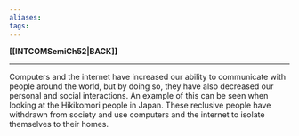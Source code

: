 ```yaml
---
aliases:
tags:
---
```

**[[INTCOMSemiCh52|BACK]]**

---
Computers and the internet have increased our ability to communicate with people around the world, but by doing so, they have also decreased our personal and social interactions. An example of this can be seen when looking at the Hikikomori people in Japan. These reclusive people have withdrawn from society and use computers and the internet to isolate themselves to their homes.